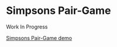 # Simpsons Pair-Game
Work In Progress

[Simpsons Pair-Game demo](https://jagerua.github.io/pair-game/)

